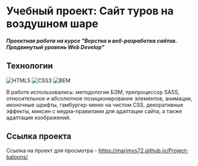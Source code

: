# Учебный проект: Сайт туров на воздушном шаре
##### Проектная работа на курсе "Верстка и веб-разработка сайтов. Продвинутый уровень Web Develop"

## Технологии
![HTML5](https://img.shields.io/badge/-HTML5-e34f26?logo=html5&logoColor=white)
![CSS3](https://img.shields.io/badge/-CSS3-1572b6?logo=css3&logoColor=white)
![BEM](https://img.shields.io/badge/-BEM-yellowgreen)

В работе использовались: методология БЭМ, препроцессор SASS, относительное и абсолютное позиционирование элементов, анимации, иконочные шрифты, гамбургер-меню на чистом CSS, декоративные эффекты, миксин с медиа-правилами для адаптации сайта, а также адаптация изображений.

## Ссылка проекта
Ссылка на проект для просмотра - https://marimys72.github.io/Project-baloons/
